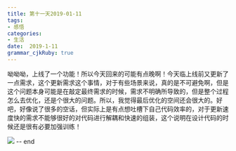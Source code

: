 ```yaml
---
title: 第十一天2019-01-11
tags: 
- 感悟
categories: 
- 生活
date:  2019-1-11
grammar_cjkRuby: true
---
```

呦呦呦，上线了一个功能！所以今天回来的可能有点晚啊！今天临上线前又更新了一点需求，这个更新需求这个事情，对于有些场景来说，真的是不可避免啊，但是这个问题本身可能是在敲定最终需求的时候，需求不明确所导致的，但是整个过程怎么去优化，还是个很大的问题。所以，我觉得最后优化的空间还会很大的。好吧，好像说了很多的空话，但实际上是有点想吐槽下自己代码效率的，对于更新速度快的需求不能够很好的对代码进行解耦和快速的组装，这个说明在设计代码的时候还是很有必要加强训练！

![](https://ws1.sinaimg.cn/large/b15ca614gy1fyx7u0mosmj20qo0qot9y.jpg)
-- end
<!--more-->
